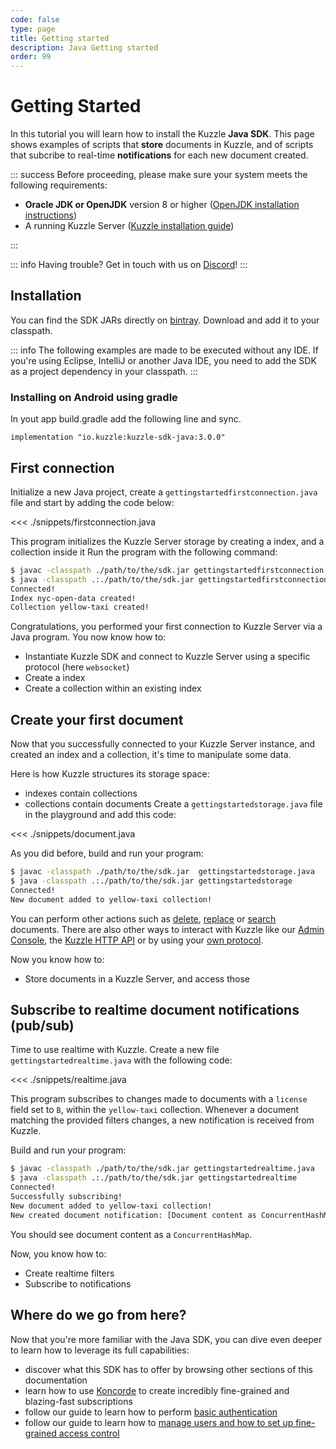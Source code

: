```yaml
---
code: false
type: page
title: Getting started
description: Java Getting started
order: 99
---
```


# Getting Started

In this tutorial you will learn how to install the Kuzzle **Java SDK**.
This page shows examples of scripts that **store** documents in Kuzzle, and of scripts that subcribe to real-time **notifications** for each new document created.

::: success
Before proceeding, please make sure your system meets the following requirements:

- **Oracle JDK or OpenJDK** version 8 or higher ([OpenJDK installation instructions](https://openjdk.java.net/install/))
- A running Kuzzle Server ([Kuzzle installation guide](/core/2/guides/essentials/installing-kuzzle))

:::


::: info
Having trouble? Get in touch with us on [Discord](http://join.discord.kuzzle.io)!
:::

## Installation

You can find the SDK JARs directly on [bintray](https://bintray.com/kuzzle/maven/kuzzle-sdk-java). Download and add it to your classpath.

::: info
The following examples are made to be executed without any IDE.
If you're using Eclipse, IntelliJ or another Java IDE, you need to add the SDK as a project dependency in your classpath.
:::

### Installing on Android using gradle

In yout app build.gradle add the following line and sync.

    implementation "io.kuzzle:kuzzle-sdk-java:3.0.0"

## First connection

Initialize a new Java project, create a `gettingstartedfirstconnection.java` file and start by adding the code below:

<<< ./snippets/firstconnection.java

This program initializes the Kuzzle Server storage by creating a index, and a collection inside it
Run the program with the following command:

```bash
$ javac -classpath ./path/to/the/sdk.jar gettingstartedfirstconnection.java
$ java -classpath .:./path/to/the/sdk.jar gettingstartedfirstconnection
Connected!
Index nyc-open-data created!
Collection yellow-taxi created!
```

Congratulations, you performed your first connection to Kuzzle Server via a Java program.
You now know how to:

- Instantiate Kuzzle SDK and connect to Kuzzle Server using a specific protocol (here `websocket`)
- Create a index
- Create a collection within an existing index

## Create your first document

Now that you successfully connected to your Kuzzle Server instance, and created an index and a collection, it's time to manipulate some data.

Here is how Kuzzle structures its storage space:

- indexes contain collections
- collections contain documents
  Create a `gettingstartedstorage.java` file in the playground and add this code:

<<< ./snippets/document.java

As you did before, build and run your program:

```bash
$ javac -classpath ./path/to/the/sdk.jar  gettingstartedstorage.java
$ java -classpath .:./path/to/the/sdk.jar gettingstartedstorage
Connected!
New document added to yellow-taxi collection!
```

You can perform other actions such as [delete](/sdk/java/3/controllers/document/delete), [replace](/sdk/java/3/controllers/document/replace) or [search](/sdk/java/3/controllers/document/search) documents. There are also other ways to interact with Kuzzle like our [Admin Console](/core/2/guides/essentials/admin-console), the [Kuzzle HTTP API](/core/2/api/essentials/connecting-to-kuzzle) or by using your [own protocol](/core/2/protocols/essentials/getting-started).

Now you know how to:

- Store documents in a Kuzzle Server, and access those

## Subscribe to realtime document notifications (pub/sub)

Time to use realtime with Kuzzle. Create a new file `gettingstartedrealtime.java` with the following code:

<<< ./snippets/realtime.java

This program subscribes to changes made to documents with a `license` field set to `B`, within the `yellow-taxi` collection. Whenever a document matching the provided filters changes, a new notification is received from Kuzzle.

Build and run your program:

```bash
$ javac -classpath ./path/to/the/sdk.jar gettingstartedrealtime.java
$ java -classpath .:./path/to/the/sdk.jar gettingstartedrealtime
Connected!
Successfully subscribing!
New document added to yellow-taxi collection!
New created document notification: [Document content as ConcurrentHashMap]
```

You should see document content as a `ConcurrentHashMap`.

Now, you know how to:

- Create realtime filters
- Subscribe to notifications

## Where do we go from here?

Now that you're more familiar with the Java SDK, you can dive even deeper to learn how to leverage its full capabilities:

- discover what this SDK has to offer by browsing other sections of this documentation
- learn how to use [Koncorde](/core/2/guides/cookbooks/realtime-api) to create incredibly fine-grained and blazing-fast subscriptions
- follow our guide to learn how to perform [basic authentication](/core/2/guides/essentials/user-authentication#local-strategy)
- follow our guide to learn how to [manage users and how to set up fine-grained access control](/core/2/guides/essentials/security)
